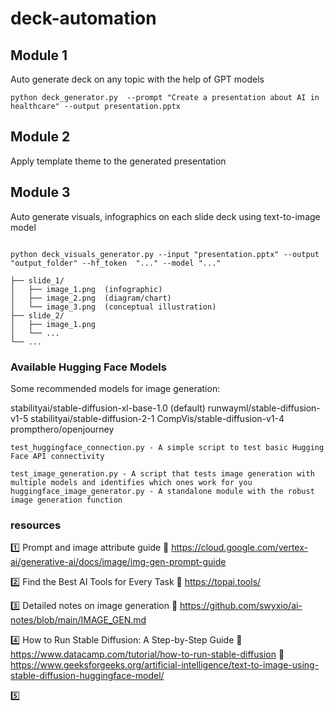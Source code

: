 # deck-automation

## Module 1
Auto generate deck on any topic with the help of GPT models

```
python deck_generator.py  --prompt "Create a presentation about AI in healthcare" --output presentation.pptx

```



## Module 2
Apply template theme to the generated presentation

## Module 3
Auto generate visuals, infographics on each slide deck using text-to-image model

```

python deck_visuals_generator.py --input "presentation.pptx" --output "output_folder" --hf_token  "..." --model "..."

├── slide_1/
│   ├── image_1.png  (infographic)
│   ├── image_2.png  (diagram/chart)
│   └── image_3.png  (conceptual illustration)
├── slide_2/
│   ├── image_1.png
│   └── ...
└── ...
```
### Available Hugging Face Models
Some recommended models for image generation:

stabilityai/stable-diffusion-xl-base-1.0 (default)
runwayml/stable-diffusion-v1-5
stabilityai/stable-diffusion-2-1
CompVis/stable-diffusion-v1-4
prompthero/openjourney

```
test_huggingface_connection.py - A simple script to test basic Hugging Face API connectivity

test_image_generation.py - A script that tests image generation with multiple models and identifies which ones work for you
huggingface_image_generator.py - A standalone module with the robust image generation function
```




### resources

1️⃣ Prompt and image attribute guide 
🔗 https://cloud.google.com/vertex-ai/generative-ai/docs/image/img-gen-prompt-guide

2️⃣ Find the Best AI Tools for Every Task 
🔗 https://topai.tools/

3️⃣ Detailed notes on image generation 
🔗 https://github.com/swyxio/ai-notes/blob/main/IMAGE_GEN.md

4️⃣ How to Run Stable Diffusion: A Step-by-Step Guide 
🔗 https://www.datacamp.com/tutorial/how-to-run-stable-diffusion
🔗 https://www.geeksforgeeks.org/artificial-intelligence/text-to-image-using-stable-diffusion-huggingface-model/


5️⃣
